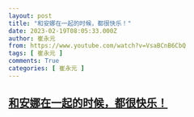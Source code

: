 ```yaml
---
layout: post
title: "和安娜在一起的时候，都很快乐！"
date: 2023-02-19T08:05:33.000Z
author: 崔永元
from: https://www.youtube.com/watch?v=VsaBCnB6CbQ
tags: [ 崔永元 ]
comments: True
categories: [ 崔永元 ]
---
```

<!--1676793933000-->
[和安娜在一起的时候，都很快乐！](https://www.youtube.com/watch?v=VsaBCnB6CbQ)
------

<div>

</div>
